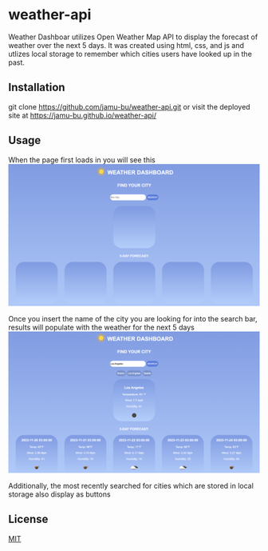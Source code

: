 # weather-api

Weather Dashboar utilizes Open Weather Map API to display the forecast of weather over the next 5 days. It was created using html, css, and js and utlizes local storage to remember which cities users have looked up in the past.

## Installation

git clone https://github.com/jamu-bu/weather-api.git
or visit the deployed site at https://jamu-bu.github.io/weather-api/

## Usage
When the page first loads in you will see this
![Alt landing](./assets/img/screenshot1.png)

Once you insert the name of the city you are looking for into the search bar, results will populate with the weather for the next 5 days
![Alt landing](./assets/img/screenshot2.png)

Additionally, the most recently searched for cities which are stored in local storage also display as buttons

## License

[MIT](https://choosealicense.com/licenses/mit/)